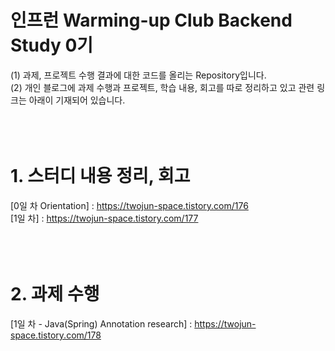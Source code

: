 # 인프런 Warming-up Club Backend Study 0기<br>
(1) 과제, 프로젝트 수행 결과에 대한 코드를 올리는 Repository입니다.<br>
(2) 개인 블로그에 과제 수행과 프로젝트, 학습 내용, 회고를 따로 정리하고 있고 관련 링크는 아래이 기재되어 있습니다.<br><br><br><br>

# 1. 스터디 내용 정리, 회고 
[0일 차 Orientation] : https://twojun-space.tistory.com/176 <br>
[1일 차] : https://twojun-space.tistory.com/177<br><br><br><br>


# 2. 과제 수행
[1일 차 - Java(Spring) Annotation research] : https://twojun-space.tistory.com/178 <br><br>
